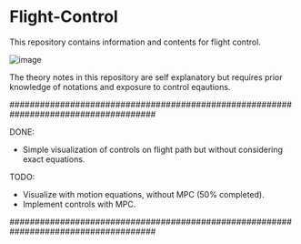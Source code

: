 # Flight-Control
This repository contains information and contents for flight control.

![image](https://user-images.githubusercontent.com/14985440/209778867-52d37132-7951-4b46-884c-168455b08a79.png)


The theory notes in this repository are self explanatory but requires prior knowledge of notations and exposure to control eqautions.


#####################################################################################

DONE:
- Simple visualization of controls on flight path but without considering exact equations.

TODO:
- Visualize with motion equations, without MPC (50% completed).
- Implement controls with MPC.

#####################################################################################
